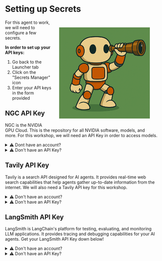 # Setting up Secrets

<img src="_static/robots/spyglass.png" alt="Secrets Management Robot" style="float:right; max-width:300px;margin:25px;" />


For this agent to work, we will need to configure a few secrets.

**In order to set up your API keys:**
1. Go back to the Launcher tab
2. Click on the "Secrets Manager" icon
3. Enter your API keys in the form provided

## NGC API Key

NGC is the NVIDIA GPU Cloud. This is the repository for all NVIDIA software, models, and more. For this workshop, we will need an API Key in order to access models.

<details>
<summary>⚠️ Dont have an account?</summary>

You can get free non-commercial access to NVIDIA NIMs with an [NVIDIA Developer Account](https://developer.nvidia.com/developer-program).
</details>

<details>
<summary>⚠️ Don't have an API Key?</summary>

Manage your API Keys from the [NGC console](https://org.ngc.nvidia.com/setup/api-keys).

</details>

## Tavily API Key

Tavily is a search API designed for AI agents. It provides real-time web search capabilities that help agents gather up-to-date information from the internet. We will also need a Tavily API key for this workshop. 

<details>
<summary>⚠️ Don't have an account?</summary>

You can get free access to Tavily with a [Tavily Developer Account](https://tavily.com/).
</details>

<details>
<summary>⚠️ Don't have an API Key?</summary>

Manage your API Keys from the [Tavily Dashboard](https://app.tavily.com/home).

</details>

## LangSmith API Key

LangSmith is LangChain's platform for testing, evaluating, and monitoring LLM applications. It provides tracing and debugging capabilities for your AI agents. Get your LangSmith API Key down below!

<details>
<summary>⚠️ Don't have an account?</summary>

You can get free access to LangSmith with a [LangSmith Account](https://smith.langchain.com/).
</details>

<details>
<summary>⚠️ Don't have an API Key?</summary>

Manage your API Keys from the [LangSmith Settings](https://smith.langchain.com/settings).

</details>

